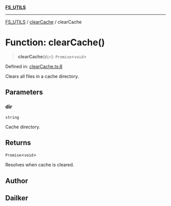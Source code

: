 [**FS_UTILS**](../../README.md)

***

[FS_UTILS](../../README.md) / [clearCache](../README.md) / clearCache

# Function: clearCache()

> **clearCache**(`dir`): `Promise`\<`void`\>

Defined in: [clearCache.ts:8](https://github.com/dailker/everyutil/blob/26e2bb73429918cf0d08899e9efd90b82a42c92e/src/fs/clearCache.ts#L8)

Clears all files in a cache directory.

## Parameters

### dir

`string`

Cache directory.

## Returns

`Promise`\<`void`\>

Resolves when cache is cleared.

## Author

## Dailker
